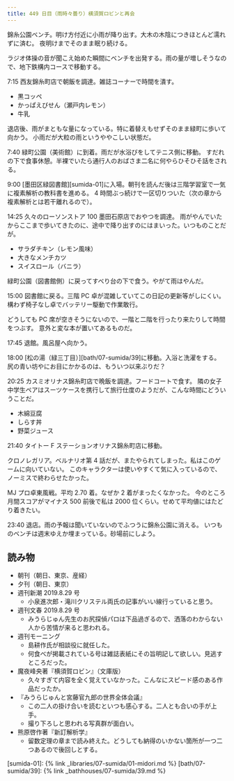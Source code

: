 ```yaml
---
title: 449 日目（雨時々曇り）横須賀ロビンと再会
---
```


錦糸公園ベンチ。明け方付近に小雨が降り出す。大木の木陰につきほとんど濡れずに済む。
夜明けまでそのまま眠り続ける。

ラジオ体操の音が聞こえ始めた瞬間にベンチを出発する。雨の量が増しそうなので、地下鉄構内コースで移動する。

7:15 西友錦糸町店で朝飯を調達。雑誌コーナーで時間を潰す。

* 黒コッペ
* かっぱえびせん（瀬戸内レモン）
* 牛乳

退店後、雨がまともな量になっている。特に着替えもせずそのまま緑町に歩いて向かう。
小雨だが大粒の雨というややこしい状態だ。

7:40 緑町公園（美術館）に到着。雨だが水浴びをしてテニス側に移動。
すだれの下で食事休憩。半裸でいたら通行人のおばさま二名に何やらひそひそ話をされる。

9:00 [墨田区緑図書館][sumida-01]に入場。朝刊を読んだ後は三階学習室で一気に複素解析の教科書を進める。
4 時間ぶっ続けで一区切りついた（次の章から複素解析とは若干離れるので）。

14:25 久々のローソンストア 100 墨田石原店でおやつを調達。
雨がやんでいたからここまで歩いてきたのに、途中で降り出すのにはまいった。いつものことだが。

* サラダチキン（レモン風味）
* 大きなメンチカツ
* スイスロール（バニラ）

緑町公園（図書館側）に戻ってすべり台の下で食う。やがて雨はやんだ。

15:00 図書館に戻る。三階 PC 卓が混雑していてこの日記の更新等がしにくい。
構わず椅子なし卓でバッテリー駆動で作業敢行。

どうしても PC 席が空きそうにないので、一階と二階を行ったり来たりして時間をつぶす。
意外と変な本が置いてあるものだ。

17:45 退館。風呂屋へ向かう。

18:00 [松の湯（緑三丁目）][bath/07-sumida/39]に移動。入浴と洗濯をする。
尻の青い坊やにお目にかかるのは、もういつ以来ぶりだ？

20:25 カスミオリナス錦糸町店で晩飯を調達。フードコートで食す。
隣の女子中学生ペアはスーツケースを携行して旅行仕度のようだが、こんな時間にどういうことだ。

* 木綿豆腐
* しらす丼
* 野菜ジュース

21:40 タイトー F ステーションオリナス錦糸町店に移動。

クロノレガリア。ベルナリオ第 4 話だが、またやられてしまった。私はこのゲームに向いていない。
このキャラクターは使いやすくて気に入っているので、ノーミスで終わらせたかった。

MJ プロ卓東風戦。平均 2.70 着。なぜか 2 着がまったくなかった。
今のところ月間スコアがマイナス 500 前後で私は 2000 位くらい。せめて平均値にはたどり着きたい。

23:40 退店。雨の予報は聞いていないのでふつうに錦糸公園に消える。
いつものベンチは週末ゆえか埋まっている。砂場前にしよう。

## 読み物

* 朝刊（朝日、東京、産経）
* 夕刊（朝日、東京）
* 週刊新潮 2019.8.29 号
  * 小泉進次郎・滝川クリステル両氏の記事がいい線行っていると思う。
* 週刊文春 2019.8.29 号
  * みうらじゅん先生のお尻探偵パロは下品過ぎるので、洒落のわからない人から苦情が来ると思われる。
* 週刊モーニング
  * 島耕作氏が相談役に就任した。
  * 何食べが掲載されている号は雑誌表紙にその旨明記して欲しい。見逃すところだった。
* 魔夜峰央著『横須賀ロビン』（文庫版）
  * 久々すぎて内容を全く覚えていなかった。こんなにスピード感のある作品だったか。
* 『みうらじゅんと宮藤官九郎の世界全体会議』
  * この二人の掛け合いを読むといつも感心する。二人とも合いの手が上手。
  * 撮り下ろしと思われる写真群が面白い。
* 熊原啓作著『新訂解析学』
  * 留数定理の章まで読み終えた。どうしても納得のいかない箇所が一つ二つあるので後回しとする。

[sumida-01]: {% link _libraries/07-sumida/01-midori.md %}
[bath/07-sumida/39]: {% link _bathhouses/07-sumida/39.md %}
